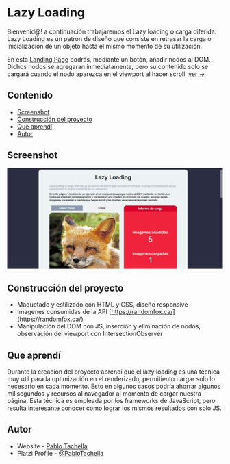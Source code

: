 # Lazy Loading

Bienvenid@! a continuación trabajaremos el Lazy loading o carga diferida. Lazy Loading es un patrón de diseño que consiste en retrasar la carga o inicialización de un objeto hasta el mismo momento de su utilización.

En esta [Landing Page](https://pablotachella.github.io/lazy_loading/) podrás, mediante un botón, 
añadir nodos al DOM. Dichos nodos se agregaran inmediatamente, pero su contenido solo se cargará cuando el nodo 
aparezca en el viewport al hacer scroll. [ver ->](https://pablotachella.github.io/lazy_loading/)

## Contenido

- [Screenshot](#screenshot)
- [Construcción del proyecto](#construccion-del-proyecto)
- [Que aprendí](#que-aprendi)
- [Autor](#autor)

## Screenshot


![](./screenshot-lazy.jpg)

## Construcción del proyecto

- Maquetado y estilizado con HTML y CSS, diseño responsive
- Imagenes consumidas de la API [https://randomfox.ca/](https://randomfox.ca/)
- Manipulación del DOM con JS, inserción y eliminación de nodos, observación del viewport con IntersectionObserver

## Que aprendí

Durante la creación del proyecto aprendí que el lazy loading es una técnica muy útil para la optimización en el renderizado, permitiento cargar solo lo necesario en cada momento. Esto en algunos casos podría ahorrar algunos milisegundos y recursos al navegador al momento de cargar nuestra página. Esta técnica es empleada por los frameworks de JavaScript, pero resulta interesante conocer como lograr los mismos resultados con solo JS.

## Autor

- Website - [Pablo Tachella](https://pablotachella.github.io/)
- Platzi Profile - [@PabloTachella](https://platzi.com/p/tachella/)
